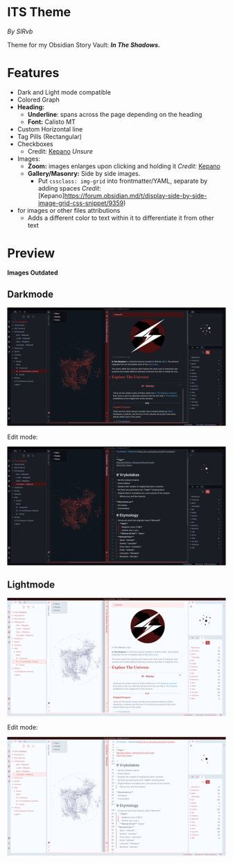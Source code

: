 # ITS Theme
*By SlRvb*

Theme for my Obsidian Story Vault: ***In The Shadows.***


# Features
- Dark and Light mode compatible
- Colored Graph
- **Heading:**
    - **Underline**: spans across the page depending on the heading
    - **Font:** Calisto MT
- Custom Horizontal line
- Tag Pills (Rectangular)
- Checkboxes
    - Credit: [Kepano](https://forum.obsidian.md/t/nicer-checkboxes/2238) *Unsure*
- Images:
    - **Zoom:** images enlarges upon clicking and holding it 
      *Credit:* [Kepano](https://forum.obsidian.md/t/image-zoom-click-hold-to-expand-images/5164)
    - **Gallery/Masonry:** Side by side images.
        - Put `cssclass: img-grid` into frontmatter/YAML, separate by adding spaces
        *Credit*: [Kepano]https://forum.obsidian.md/t/display-side-by-side-image-grid-css-snippet/9359)
- <i></i> for images or other files attributions
    - Adds a different color to text within it to differentiate it from other text


# Preview
**Images Outdated**

## Darkmode

![](Darkmode.png)

Edit mode:

![](Darkmode-Editing.png)


## Lightmode

![](Lightmode.png)

Edit mode:

![](Lightmode-Editing.png)
